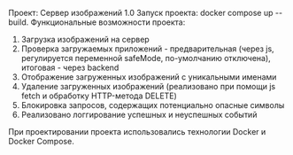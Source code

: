 Проект: Сервер изображений 1.0
Запуск проекта: docker compose up --build.
Функциональные возможности проекта:
1) Загрузка изображений на сервер
2) Проверка загружаемых приложений - предварительная (через js, регулируется переменной safeMode, по-умолчанию отключена), итоговая - через backend
3) Отображение загруженных изображений с уникальными именами
4) Удаление загруженных изображений (реализовано при помощи js fetch и обработку HTTP-метода DELETE)
5) Блокировка запросов, содержащих потенциально опасные символы
6) Реализовано логгирование успешных и неуспешных событий

При проектировании проекта использовались технологии Docker и Docker Compose.

